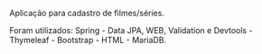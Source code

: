 Aplicação para cadastro de filmes/séries.

Foram utilizados:
Spring - Data JPA, WEB, Validation e Devtools - 
Thymeleaf -
Bootstrap -
HTML -
MariaDB.


